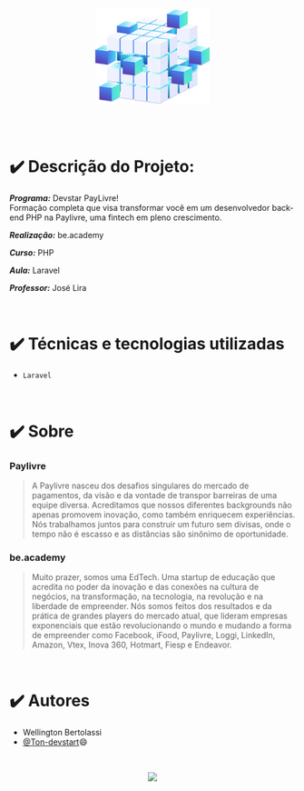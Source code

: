 <p align="center">
<img src="Cubo.png" width=40%/>
</p>
</br>
</br>


# ✔️ Descrição do Projeto:
***Programa:*** Devstar PayLivre!
<br>
Formação completa que visa transformar você em um desenvolvedor back-end PHP na Paylivre, uma fintech em pleno crescimento.

***Realização:*** be.academy

***Curso:*** PHP

***Aula:*** Laravel

***Professor:*** José Lira

<br>

# ✔️ Técnicas e tecnologias utilizadas
- ``Laravel``
<br>

# ✔️ Sobre
### Paylivre
>A Paylivre nasceu dos desafios singulares do mercado de pagamentos, da visão e da vontade de transpor barreiras de uma equipe diversa. 
Acreditamos que nossos diferentes backgrounds não apenas promovem inovação, como também enriquecem experiências.
Nós trabalhamos juntos para construir um futuro sem divisas, onde o tempo não é escasso e as distâncias são sinônimo de oportunidade.

### be.academy
>Muito prazer, somos uma EdTech. Uma startup de educação que acredita no poder da inovação e das conexões na cultura de negócios, na transformação, na tecnologia, na revolução e na liberdade de empreender. 
Nós somos feitos dos resultados e da prática de grandes players do mercado atual, que lideram empresas exponenciais que estão revolucionando o mundo e mudando a forma de empreender como Facebook, iFood, Paylivre, Loggi, LinkedIn, Amazon, Vtex, Inova 360, Hotmart, Fiesp e Endeavor.
<br>

# ✔️ Autores
- Wellington Bertolassi
- [@Ton-devstart](https://github.com/Ton-devstart)😄
<br>

<p align="center">
<img src="http://img.shields.io/static/v1?label=STATUS&message=EM%20DESENVOLVIMENTO&color=GREEN&style=for-the-badge"/>
</p>